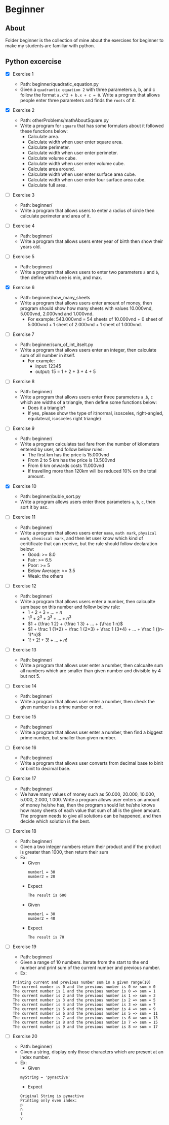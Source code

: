 # Beginner
## About
Folder beginner is the collection of mine about the exercises for beginner to make my students are familiar with python.
## Python excercise

- [x] Exercise 1 
    * Path: beginner/quadratic_equation.py
    * Given a `quadrantic equation 2` with three parameters a, b, and c follow the format `a.x^2 + b.x + c = 0`. Write a program that allows people enter three parameters and finds the `roots` of it.


- [x] Exercise 2 
    * Path: otherProblems/mathAboutSquare.py
    * Write a program for `square` that has some formulars about it followed these functions below:
        * Calculate area.
        * Calculate width when user enter square area.
        * Calculate perimeter.
        * Calculate width when user enter perimeter.
        * Calculate volume cube.
        * Calculate width when user enter volume cube.
        * Calculate area around.
        * Calculate width when user enter surface area cube.
        * Calculate width when user enter four surface area cube.
        * Calculate full area.

- [ ] Exercise 3
    * Path: beginner/
    * Write a program that allows users to enter a radius of circle then calculate perimeter and area of it.

- [ ] Exercise 4
    * Path: beginner/
    * Write a program that allows users enter year of birth then show their years old.

- [ ] Exercise 5
    * Path: beginner/
    * Write a program that allows users to enter two parameters `a` and `b`, then define which one is min, and max.

- [x] Exercise 6
    * Path: beginner/how_many_sheets
    * Write a program that allows users enter amount of money, then program should show how many sheets with values 10.000vnd, 5.000vnd, 2.000vnd and 1.000vnd.
        * For example: 543.000vnd = 54 sheets of 10.000vnd + 0 sheet of 5.000vnd + 1 sheet of 2.000vnd + 1 sheet of 1.000vnd.

- [ ] Exercise 7
    * Path: beginner/sum_of_int_itselt.py
    * Write a program that allows users enter an integer, then calculate sum of all number in itself.
        * For example: 
            * input: 12345
            * output: 15 = 1 + 2 + 3 + 4 + 5

- [ ] Exercise 8
    * Path: beginner/
    * Write a program that allows users enter three parameters `a` ,`b`, `c` which are widths of a triangle, then define some functions below:
        * Does it a triangle?
        * If yes, please show the type of it(normal, isosceles, right-angled, equilateral, isosceles right triangle)

- [ ] Exercise 9
    * Path: beginner/
    * Write a program calculates taxi fare from the number of kilometers entered by user, and follow below rules:
        * The first km has the price is 15.000vnd
        * From 2 to 5 km has the price is 13.500vnd
        * From 6 km onwards costs 11.000vnd
        * If travelling more than 120km will be reduced 10% on the total amount.

- [x] Exercise 10
    * Path: beginner/buble_sort.py
    * Write a program allows users enter three parameters `a`, `b`, `c`, then sort it by asc.

- [ ] Exercise 11
    * Path: beginner/
    * Write a program that allows users enter `name`, `math mark`, `physical mark`, `chemiscal mark`, and then let user know which kind of ceritificate that can receive, but the rule should follow declaration below:
        * Good: >= 8.0
        * Fair: >= 6.5
        * Poor: >= 5
        * Below Average: >= 3.5
        * Weak: the others

- [ ] Exercise 12
    * Path: beginner/
    * Write a program that allows users enter a number, then calcualte sum base on this number and follow below rule:
        * $1 + 2 + 3 + ... + n$
        * $1^3 + 2^3 + 3^3 + ... + n^3$
        * $1 + {\frac 1 2} + {\frac 1 3} + ... + {\frac 1 n}$
        * $1 + \frac 1 {1*2} + \frac 1 {2*3} + \frac 1 {3*4} + ... + \frac 1 {(n-1)*n}$
        * $1! + 2! + 3! + ... + n!$

- [ ] Exercise 13
    * Path: beginner/
    * Write a program that allows user enter a number, then calcualte sum all numbers which are smaller than given number and divisible by 4 but not 5.

- [ ] Exercise 14
    * Path: beginner/
    * Write a program that allows user enter a number, then check the given number is a prime number or not.

- [ ] Exercise 15
    * Path: beginner/
    * Write a program that allows user enter a number, then find a biggest prime number, but smaller than given number.

- [ ] Exercise 16
    * Path: beginner/
    * Write a program that allows user converts from decimal base to binit or binit to decimal base.

- [ ] Exercise 17
    * Path: beginner/
    * We have many values of money such as 50.000, 20.000, 10.000, 5.000, 2.000, 1.000. Write a program allows user enters an amount of money he/she has, then the program should let he/she knows how many sheets of each value that sum of all is the given amount. The program needs to give all solutions can be happened, and then decide which solution is the best.

- [ ] Exercise 18
    * Path: beginner/
    * Given a two integer numbers return their product and  if the product is greater than 1000, then return their sum
    * Ex: 
        * Given
            ```
            number1 = 30
            number2 = 20
            ```
        * Expect
            ```
            The result is 600
            ```
        * Given
            ```
            number1 = 30
            number2 = 40
            ```
        * Expect
            ```
            The result is 70
            ```
- [ ] Exercise 19
    * Path: beginner/
    * Given a range of 10 numbers. Iterate from the start to the end number and print sum of the current number and previous number.
    * Ex:
    ```
    Printing current and previous number sum in a given range(10)
    The current number is 0 and the previous number is 0 => sum = 0 
    The current number is 1 and the previous number is 0 => sum = 1 
    The current number is 2 and the previous number is 1 => sum = 3 
    The current number is 3 and the previous number is 2 => sum = 5 
    The current number is 4 and the previous number is 3 => sum = 7 
    The current number is 5 and the previous number is 4 => sum = 9 
    The current number is 6 and the previous number is 5 => sum = 11 
    The current number is 7 and the previous number is 6 => sum = 13 
    The current number is 8 and the previous number is 7 => sum = 15 
    The current number is 9 and the previous number is 8 => sum = 17 
    ```
- [ ] Exercise 20
    * Path: beginner/
    * Given a string, display only those characters which are present at an index number.
    * Ex:
        * Given
        ```
        myString = 'pynactive'
        ```
        * Expect
        ```
        Original String is pynactive
        Printing only even index:
        p
        n
        t
        v
        ```
